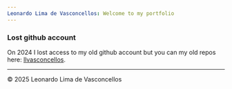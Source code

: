 ```yaml
---
Leonardo Lima de Vasconcellos: Welcome to my portfolio
---
```


### Lost github account

On 2024 I lost access to my old github account but you can my old repos here:
[llvasconcellos](https://github.com/llvasconcellos).

<footer>

---

&copy; 2025 Leonardo Lima de Vasconcellos

</footer>
